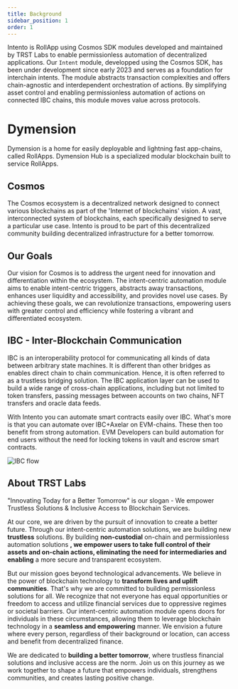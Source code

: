 ```yaml
---
title: Background
sidebar_position: 1
order: 1
---
```


Intento is RollApp using Cosmos SDK modules developed and maintained by TRST Labs to enable permissionless automation of decentralized applications. Our `Intent` module, developped using the Cosmos SDK, has been under development since early 2023 and serves as a foundation for interchain intents. The module abstracts transaction complexities and offers chain-agnostic and interdependent orchestration of actions. By simplifying asset control and enabling permissionless automation of actions on connected IBC chains, this module moves value across protocols.

# Dymension

Dymension is a home for easily deployable and lightning fast app-chains, called RollApps. Dymension Hub is a specialized modular blockchain built to service RollApps.

## Cosmos

The Cosmos ecosystem is a decentralized network designed to connect various blockchains as part of the 'Internet of blockchains' vision. A vast, interconnected system of blockchains, each specifically designed to serve a particular use case. Intento is proud to be part of this decentralized community building decentralized infrastructure for a better tomorrow.

## Our Goals

Our vision for Cosmos is to address the urgent need for innovation and differentiation within the ecosystem. The intent-centric automation module aims to enable intent-centric triggers, abstracts away transactions, enhances user liquidity and accessibility, and provides novel use cases. By achieving these goals, we can revolutionize transactions, empowering users with greater control and efficiency while fostering a vibrant and differentiated ecosystem.

## IBC - Inter-Blockchain Communication

IBC is an interoperability protocol for communicating all kinds of data between arbitrary state machines.
It is different than other bridges as enables direct chain to chain communication. Hence, it is often referred to as a trustless bridging solution.
The IBC application layer can be used to build a wide range of cross-chain applications, including but not limited to token transfers, passing messages between accounts on two chains, NFT transfers and oracle data feeds.

With Intento you can automate smart contracts easily over IBC. What's more is that you can automate over IBC+Axelar on EVM-chains.
These then too benefit from strong automation. EVM Developers can build automation for end users without the need for locking tokens in vault and escrow smart contracts.

![IBC flow](@site/docs/images/ibc_trigger.png)

## About TRST Labs

"Innovating Today for a Better Tomorrow" is our slogan - We empower Trustless Solutions & Inclusive Access to Blockchain Services.

At our core, we are driven by the pursuit of innovation to create a better future. Through our intent-centric automation solutions, we are building new **trustless** solutions. By building **non-custodial** on-chain and permissionless automation solutions **, we empower users to take full control of their assets and on-chain actions, eliminating the need for intermediaries and enabling** a more secure and transparent ecosystem.

But our mission goes beyond technological advancements. We believe in the power of blockchain technology to **transform lives and uplift communities**. That's why we are committed to building permissionless solutions for all. We recognize that not everyone has equal opportunities or freedom to access and utilize financial services due to oppressive regimes or societal barriers. Our intent-centric automation module opens doors for individuals in these circumstances, allowing them to leverage blockchain technology in a **seamless and empowering** manner. We envision a future where every person, regardless of their background or location, can access and benefit from decentralized finance.

We are dedicated to **building a better tomorrow**, where trustless financial solutions and inclusive access are the norm. Join us on this journey as we work together to shape a future that empowers individuals, strengthens communities, and creates lasting positive change.
